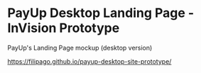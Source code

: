 # PayUp Desktop Landing Page - InVision Prototype

PayUp's Landing Page mockup (desktop version)

https://filipago.github.io/payup-desktop-site-prototype/
